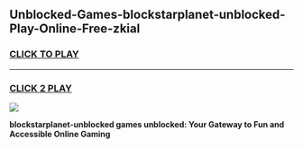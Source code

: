 
## Unblocked-Games-blockstarplanet-unblocked-Play-Online-Free-zkial
<h3>
<a href="https://premium76.site?title=blockstarplanet-unblocked&ref=26A">CLICK TO PLAY</a></h3>
<hr>

<h3>
<a href="https://premium76.site?title=blockstarplanet-unblocked&ref=26A">CLICK 2 PLAY</a>
  
</h3>

<a href="https://premium76.site?title=blockstarplanet-unblocked&ref=26A"><img src="https://clearcache.store/games.png"></a>


**blockstarplanet-unblocked games unblocked: Your Gateway to Fun and Accessible Online Gaming**
